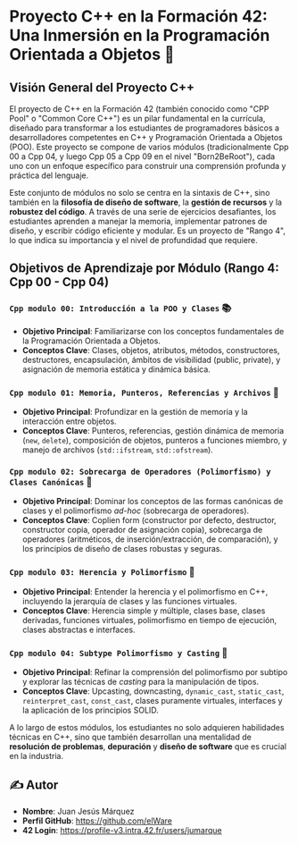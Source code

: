 # Proyecto C++ en la Formación 42: Una Inmersión en la Programación Orientada a Objetos 🚀

## Visión General del Proyecto C++

El proyecto de C++ en la Formación 42 (también conocido como "CPP Pool" o "Common Core C++") es un pilar fundamental en la currícula, diseñado para transformar a los estudiantes de programadores básicos a desarrolladores competentes en C++ y Programación Orientada a Objetos (POO). Este proyecto se compone de varios módulos (tradicionalmente Cpp 00 a Cpp 04, y luego Cpp 05 a Cpp 09 en el nivel "Born2BeRoot"), cada uno con un enfoque específico para construir una comprensión profunda y práctica del lenguaje.

Este conjunto de módulos no solo se centra en la sintaxis de C++, sino también en la **filosofía de diseño de software**, la **gestión de recursos** y la **robustez del código**. A través de una serie de ejercicios desafiantes, los estudiantes aprenden a manejar la memoria, implementar patrones de diseño, y escribir código eficiente y modular. Es un proyecto de "Rango 4", lo que indica su importancia y el nivel de profundidad que requiere.

## Objetivos de Aprendizaje por Módulo (Rango 4: Cpp 00 - Cpp 04)

### `Cpp modulo 00: Introducción a la POO y Clases` 📚
*   **Objetivo Principal**: Familiarizarse con los conceptos fundamentales de la Programación Orientada a Objetos.
*   **Conceptos Clave**: Clases, objetos, atributos, métodos, constructores, destructores, encapsulación, ámbitos de visibilidad (public, private), y asignación de memoria estática y dinámica básica.

### `Cpp modulo 01: Memoria, Punteros, Referencias y Archivos` 🧠
*   **Objetivo Principal**: Profundizar en la gestión de memoria y la interacción entre objetos.
*   **Conceptos Clave**: Punteros, referencias, gestión dinámica de memoria (`new`, `delete`), composición de objetos, punteros a funciones miembro, y manejo de archivos (`std::ifstream`, `std::ofstream`).

### `Cpp modulo 02: Sobrecarga de Operadores (Polimorfismo) y Clases Canónicas` 🧬
*   **Objetivo Principal**: Dominar los conceptos de las formas canónicas de clases y el polimorfismo *ad-hoc* (sobrecarga de operadores).
*   **Conceptos Clave**: Coplien form (constructor por defecto, destructor, constructor copia, operador de asignación copia), sobrecarga de operadores (aritméticos, de inserción/extracción, de comparación), y los principios de diseño de clases robustas y seguras.

### `Cpp modulo 03: Herencia y Polimorfismo` 🌳
*   **Objetivo Principal**: Entender la herencia y el polimorfismo en C++, incluyendo la jerarquía de clases y las funciones virtuales.
*   **Conceptos Clave**: Herencia simple y múltiple, clases base, clases derivadas, funciones virtuales, polimorfismo en tiempo de ejecución, clases abstractas e interfaces.

### `Cpp modulo 04: Subtype Polimorfismo y Casting` 👻
*   **Objetivo Principal**: Refinar la comprensión del polimorfismo por subtipo y explorar las técnicas de *casting* para la manipulación de tipos.
*   **Conceptos Clave**: Upcasting, downcasting, `dynamic_cast`, `static_cast`, `reinterpret_cast`, `const_cast`, clases puramente virtuales, interfaces y la aplicación de los principios SOLID.

A lo largo de estos módulos, los estudiantes no solo adquieren habilidades técnicas en C++, sino que también desarrollan una mentalidad de **resolución de problemas**, **depuración** y **diseño de software** que es crucial en la industria.

## ✍️ Autor

*   **Nombre**: Juan Jesús Márquez
*   **Perfil GitHub**: https://github.com/elWare
*   **42 Login**: https://profile-v3.intra.42.fr/users/jumarque
